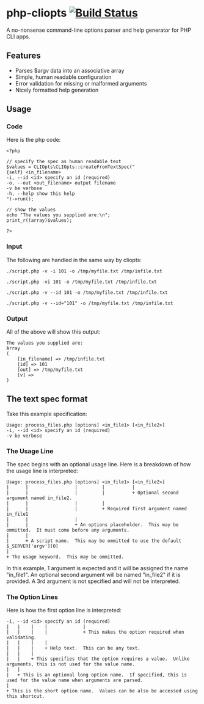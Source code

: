 php-cliopts [![Build Status](https://secure.travis-ci.org/deweller/php-cliopts.png)](https://secure.travis-ci.org/#!/deweller/php-cliopts)
===========

A no-nonsense command-line options parser and help generator for PHP CLI apps.


Features
------------

- Parses $argv data into an associative array
- Simple, human readable configuration
- Error validation for missing or malformed arguments
- Nicely formatted help generation


Usage
------------

### Code ###
Here is the php code:
```
<?php

// specify the spec as human readable text
$values = CLIOpts\CLIOpts::createFromTextSpec("
{self} <in_filename>
-i, --id <id> specify an id (required)
-o, --out <out_filename> output filename
-v be verbose
-h, --help show this help
")->run();

// show the values
echo "The values you supplied are:\n";
print_r((array)$values);

?>
```

### Input ###
The following are handled in the same way by cliopts:

`./script.php -v -i 101 -o /tmp/myfile.txt /tmp/infile.txt`

`./script.php -vi 101 -o /tmp/myfile.txt /tmp/infile.txt`

`./script.php -v --id 101 -o /tmp/myfile.txt /tmp/infile.txt`

`./script.php -v --id="101" -o /tmp/myfile.txt /tmp/infile.txt`


### Output ###
All of the above will show this output:
```
The values you supplied are:        
Array                               
(                                   
    [in_filename] => /tmp/infile.txt
    [id] => 101
    [out] => /tmp/myfile.txt
    [v] =>        
)                                   
```


The text spec format
------------

Take this example specification:

```
Usage: process_files.php [options] <in_file1> [<in_file2>]
-i, --id <id> specify an id (required)
-v be verbose
```

### The Usage Line ###

The spec begins with an optional usage line.  Here is a breakdown of how the usage line is interpreted:

```
Usage: process_files.php [options] <in_file1> [<in_file2>]
|      |                 |         |          |
|      |                 |         |          + Optional second argument named in_file2.
|      |                 |         |
|      |                 |         + Required first argument named in_file1
|      |                 |          
|      |                 + An options placeholder.  This may be ommitted.  It must come before any arguments.
|      |
|      + A script name.  This may be ommitted to use the default $_SERVER['argv'][0]
|
+ The usage keyword.  This may be ommitted.
```

In this example, 1 argument is expected and it will be assigned the name "in_file1".  An optional second argument will be named "in_file2" if it is provided.  A 3rd argument is not specified and will not be interpreted.


### The Option Lines ###

Here is how the first option line is interpreted:

```
-i, --id <id> specify an id (required)
|   |    |    |             |
|   |    |    |             + This makes the option required when validating.
|   |    |    |
|   |    |    + Help text.  This can be any text.
|   |    |
|   |    + This specifies that the option requires a value.  Unlike arguments, this is not used for the value name.
|   |
|   + This is an optional long option name.  If specified, this is used for the value name when arguments are parsed.
|
+ This is the short option name.  Values can be also be accessed using this shortcut.
```